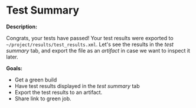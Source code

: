 # Test Summary

**Description:**

Congrats, your tests have passed! Your test results were exported to `~/project/results/test_results.xml`. Let's see the results in the _test summary_ tab, and export the file as an _artifact_ in case we want to inspect it later.

**Goals:**

- Get a green build
- Have test results displayed in the _test summary_ tab
- Export the test results to an artifact.
- Share link to green job.